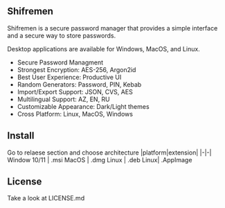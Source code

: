 ## Shifremen

Shifremen is a secure password manager that provides a simple interface and a secure way to store passwords.

Desktop applications are available for Windows, MacOS, and Linux.

- Secure Password Managment
- Strongest Encryption: AES-256, Argon2id
- Best User Experience: Productive UI
- Random Generators: Password, PIN, Kebab
- Import/Export Support: JSON, CVS, AES
- Multilingual Support: AZ, EN, RU
- Customizable Appearance: Dark/Light themes
- Cross Platform: Linux, MacOS, Windows

## Install
Go to relaese section and choose architecture 
|platform|extension|
|-|-|
Window 10/11 | .msi
MacOS | .dmg 
Linux | .deb 
Linux| .AppImage

## License
Take a look at LICENSE.md
